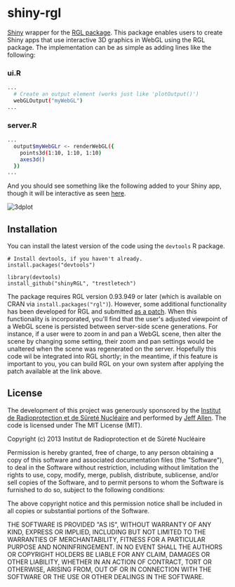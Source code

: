 shiny-rgl
=========

[Shiny](http://rstudio.com/shiny/) wrapper for the [RGL package](https://r-forge.r-project.org/projects/rgl/). This package enables users to create Shiny apps that use
interactive 3D graphics in WebGL using the RGL package. The implementation can
be as simple as adding lines like the following:

### ui.R

```bash
...
  # Create an output element (works just like 'plotOutput()')
  webGLOutput("myWebGL")
...
```

### server.R

```bash
...
  output$myWebGLr <- renderWebGL({
    points3d(1:10, 1:10, 1:10)
    axes3d()
  })
...
```

And you should see something like the following added to your Shiny app, though it will be interactive as seen [here](http://trestletech.github.io/shinyRGL/).

![3dplot](http://trestletech.github.io/shinyRGL/images/3dplot.png)

Installation
------------

You can install the latest version of the code using the `devtools` R package.

```
# Install devtools, if you haven't already.
install.packages("devtools")

library(devtools)
install_github("shinyRGL", "trestletech")
```

The package requires RGL version 0.93.949 or later (which is available on CRAN
via `install.packages("rgl")`). However, some additional functionality has been
developed for RGL and submitted [as a patch](https://r-forge.r-project.org/tracker/index.php?func=detail&aid=4877&group_id=234&atid=948). When this functionality is
incorporated, you'll find that the user's adjusted viewpoint of a WebGL scene
is persisted between server-side scene generations. For instance, if a user were
to zoom in and pan a WebGL scene, then alter the scene by changing some setting,
their zoom and pan settings would be unaltered when the scene was regenerated on 
the server. Hopefully this code wil be integrated into RGL shortly; in the
meantime, if this feature is important to you, you can build RGL on your own 
system after applying the patch available at the link above.


License
-------

The development of this project was generously sponsored by the [Institut de 
Radioprotection et de Sûreté Nucléaire](http://www.irsn.fr/EN/Pages/home.aspx) 
and performed by [Jeff Allen](http://trestletech.com). The code is
licensed under The MIT License (MIT).

Copyright (c) 2013 Institut de Radioprotection et de Sûreté Nucléaire

Permission is hereby granted, free of charge, to any person obtaining a copy
of this software and associated documentation files (the "Software"), to deal
in the Software without restriction, including without limitation the rights
to use, copy, modify, merge, publish, distribute, sublicense, and/or sell
copies of the Software, and to permit persons to whom the Software is
furnished to do so, subject to the following conditions:

The above copyright notice and this permission notice shall be included in
all copies or substantial portions of the Software.

THE SOFTWARE IS PROVIDED "AS IS", WITHOUT WARRANTY OF ANY KIND, EXPRESS OR
IMPLIED, INCLUDING BUT NOT LIMITED TO THE WARRANTIES OF MERCHANTABILITY,
FITNESS FOR A PARTICULAR PURPOSE AND NONINFRINGEMENT. IN NO EVENT SHALL THE
AUTHORS OR COPYRIGHT HOLDERS BE LIABLE FOR ANY CLAIM, DAMAGES OR OTHER
LIABILITY, WHETHER IN AN ACTION OF CONTRACT, TORT OR OTHERWISE, ARISING FROM,
OUT OF OR IN CONNECTION WITH THE SOFTWARE OR THE USE OR OTHER DEALINGS IN
THE SOFTWARE.
